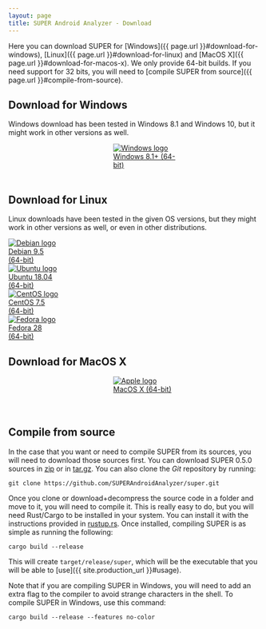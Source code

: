 ```yaml
---
layout: page
title: SUPER Android Analyzer - Download
---
```

Here you can download SUPER for [Windows]({{ page.url }}#download-for-windows),
[Linux]({{ page.url }}#download-for-linux) and [MacOS X]({{ page.url }}#download-for-macos-x). We
only provide 64-bit builds. If you need support for 32 bits, you will need to
[compile SUPER from source]({{ page.url }}#compile-from-source).

## Download for Windows

Windows download has been tested in Windows 8.1 and Windows 10, but it might work in other versions
as well.

<div class="download" style="margin-left:15em;width:10em;height:5em"><a href="https://github.com/SUPERAndroidAnalyzer/super/releases/download/0.5.0/super-analyzer-0.5.0-windows-x86_64.exe" title="Download SUPER for Windows"><img src="{{ site.url }}/assets/os_logos/windows.svg" alt="Windows logo"><br>Windows 8.1+ (64-bit)</a></div>

<div style="clear:both;"></div>

## Download for Linux

Linux downloads have been tested in the given OS versions, but they might work in other versions as
well, or even in other distributions.

<div class="download" style="margin-left:0"><a href="https://github.com/SUPERAndroidAnalyzer/super/releases/download/0.5.0/super-analyzer_0.5.0_debian_amd64.deb" title="Download SUPER for Debian"><img src="{{ site.url }}/assets/os_logos/debian.svg" alt="Debian logo"><br>Debian 9.5<br>(64-bit)</a></div>

<div class="download"><a href="https://github.com/SUPERAndroidAnalyzer/super/releases/download/0.5.0/super-analyzer_0.5.0_ubuntu_amd64.deb" title="Download SUPER for Ubuntu"><img src="{{ site.url }}/assets/os_logos/ubuntu.svg" alt="Ubuntu logo"><br>Ubuntu 18.04<br>(64-bit)</a></div>

<div class="download"><a href="https://github.com/SUPERAndroidAnalyzer/super/releases/download/0.5.0/super-analyzer-0.5.0-1.el7.x86_64.rpm" title="Download SUPER for CentOS"><img src="{{ site.url }}/assets/os_logos/centos.svg" alt="CentOS logo"><br>CentOS 7.5<br>(64-bit)</a></div>

<div class="download"><a href="https://github.com/SUPERAndroidAnalyzer/super/releases/download/0.5.0/super-analyzer-0.5.0-1.fc28.x86_64.rpm" title="Download SUPER for Fedora"><img src="{{ site.url }}/assets/os_logos/fedora.svg" alt="Fedora logo"><br>Fedora 28<br>(64-bit)</a></div>

<div style="clear:both;"></div>

## Download for MacOS X

<div class="download" style="margin-left:15em;width:10em;height:5em"><a href="https://github.com/SUPERAndroidAnalyzer/super/releases/download/0.5.0/super-analyzer_0.5.0_macosx_x86_64.pkg" title="Download SUPER for MacOS X"><img src="{{ site.url }}/assets/os_logos/macos.svg" alt="Apple logo"><br>MacOS X (64-bit)</a></div>

<div style="clear:both;"></div>

## Compile from source

In the case that you want or need to compile SUPER from its sources, you will need to download
those sources first. You can download SUPER 0.5.0 sources in
[zip](https://github.com/SUPERAndroidAnalyzer/super/archive/0.5.0.zip) or in
[tar.gz](https://github.com/SUPERAndroidAnalyzer/super/archive/0.5.0.tar.gz). You can also clone
the *Git* repository by running:

```
git clone https://github.com/SUPERAndroidAnalyzer/super.git
```

Once you clone or download+decompress the source code in a folder and move to it, you will need to
compile it. This is really easy to do, but you will need Rust/Cargo to be installed in your system.
You can install it with the instructions provided in [rustup.rs](https://rustup.rs/). Once
installed, compiling SUPER is as simple as running the following:

```
cargo build --release
```

This will create `target/release/super`, which will be the executable that you will be able to
[use]({{ site.production_url }}#usage).

Note that if you are compiling SUPER in Windows, you will need to add an extra flag to the compiler
to avoid strange characters in the shell. To compile SUPER in Windows, use this command:

```
cargo build --release --features no-color
```
